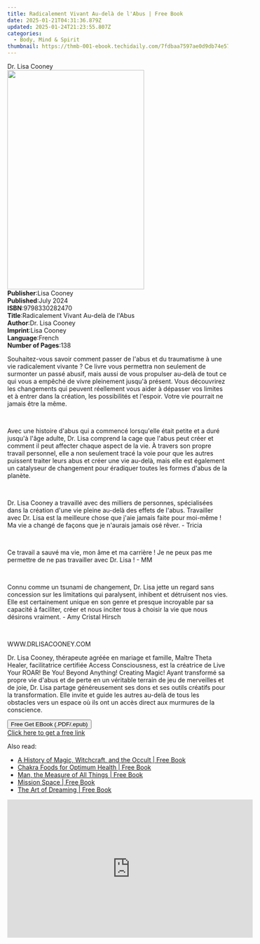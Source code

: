 ```yaml
---
title: Radicalement Vivant Au-delà de l'Abus | Free Book
date: 2025-01-21T04:31:36.879Z
updated: 2025-01-24T21:23:55.807Z
categories:
  - Body, Mind & Spirit
thumbnail: https://thmb-001-ebook.techidaily.com/7fdbaa7597ae0d9db74e57ab240b811d4eb7c142936172bc5555d4a5124675a1.jpg
---
```

<main id="book-container">
  <div class="flex flex-col">
    <div class="book-brief flex-1 py-6 px-4 sm:p-6 md:py-10 md:px-8">
      <!-- brief-->
      <div class="book-brief-main">Dr. Lisa Cooney</div>
    </div>
    <div
      class="book-meta-info flex-1 grid gap-4 col-start-1 col-end-3 row-start-1 sm:mb-6 sm:grid-cols-4 lg:gap-6 lg:col-start-2 lg:row-end-6 lg:row-span-6 lg:mb-0"
    >
      <div
        class="book-meta-info-left place-content-center mt-4 p-4 text-sm leading-6 col-start-2 col-span-2 dark:text-slate-400"
      >
        <img
          class="w-full h-500 object-cover rounded-lg sm:h-255 sm:col-span-2 lg:col-span-full"
          src="https://img-001-ebook.techidaily.com/119985a41fe41ad0ba4c31b181558581f939dd1fb3a09d8d3824783420fbfe09.jpg"
          alt=""
          width="312"
          height="500"
        />
      </div>
      <div
        class="book-meta-info-right mt-2 col-start-1 row-start-2 col-span-3 self-center"
      >
        <!-- meta data  -->
        <div class="flex flex-col px-4 md:px-8">
          <div class="flex-1">
            <strong>Publisher</strong>:<span class="px-2">Lisa Cooney</span>
          </div>
          <div class="flex-1">
            <strong>Published</strong>:<span class="px-2">July 2024</span>
          </div>
          <div class="flex-1">
            <strong>ISBN</strong>:<span class="px-2">9798330282470</span>
          </div>
          <div class="flex-1">
            <strong>Title</strong>:<span class="px-2"
              >Radicalement Vivant Au-delà de l&#39;Abus</span
            >
          </div>
          <div class="flex-1">
            <strong>Author</strong>:<span class="px-2">Dr. Lisa Cooney</span>
          </div>
          <div class="flex-1">
            <strong>Imprint</strong>:<span class="px-2">Lisa Cooney</span>
          </div>
          <div class="flex-1">
            <strong>Language</strong>:<span class="px-2">French</span>
          </div>
          <div class="flex-1">
            <strong>Number of Pages</strong>:<span class="px-2">138</span>
          </div>
        </div>
      </div>
    </div>
    <div class="book-description flex-1 py-6 px-4 sm:p-6 md:py-10 md:px-8">
      <div class="book-description-main">
        <div accordion-content="" id="description">
          <p>
            Souhaitez-vous savoir comment passer de l'abus et du traumatisme à
            une vie radicalement vivante ? Ce livre vous permettra non seulement
            de surmonter un passé abusif, mais aussi de vous propulser au-delà
            de tout ce qui vous a empêché de vivre pleinement jusqu'à présent.
            Vous découvrirez les changements qui peuvent réellement vous aider à
            dépasser vos limites et à entrer dans la création, les possibilités
            et l'espoir. Votre vie pourrait ne jamais être la même.
          </p>
          <p><br /></p>
          <p>
            Avec une histoire d'abus qui a commencé lorsqu'elle était petite et
            a duré jusqu'à l'âge adulte, Dr. Lisa comprend la cage que l'abus
            peut créer et comment il peut affecter chaque aspect de la vie. À
            travers son propre travail personnel, elle a non seulement tracé la
            voie pour que les autres puissent traiter leurs abus et créer une
            vie au-delà, mais elle est également un catalyseur de changement
            pour éradiquer toutes les formes d'abus de la planète.
          </p>
          <p><br /></p>
          <p>
            Dr. Lisa Cooney a travaillé avec des milliers de personnes,
            spécialisées dans la création d'une vie pleine au-delà des effets de
            l'abus. Travailler avec Dr. Lisa est la meilleure chose que j'aie
            jamais faite pour moi-même ! Ma vie a changé de façons que je
            n'aurais jamais osé rêver. - Tricia
          </p>
          <p><br /></p>
          <p>
            Ce travail a sauvé ma vie, mon âme et ma carrière ! Je ne peux pas
            me permettre de ne pas travailler avec Dr. Lisa ! - MM
          </p>
          <p><br /></p>
          <p>
            Connu comme un tsunami de changement, Dr. Lisa jette un regard sans
            concession sur les limitations qui paralysent, inhibent et
            détruisent nos vies. Elle est certainement unique en son genre et
            presque incroyable par sa capacité à faciliter, créer et nous
            inciter tous à choisir la vie que nous désirons vraiment. - Amy
            Cristal Hirsch
          </p>
          <p><br /></p>
          <p>WWW.DRLISACOONEY.COM</p>
          <p></p>
          <p>
            Dr. Lisa Cooney, thérapeute agréée en mariage et famille, Maître
            Theta Healer, facilitatrice certifiée Access Consciousness, est la
            créatrice de Live Your ROAR! Be You! Beyond Anything! Creating
            Magic! Ayant transformé sa propre vie d'abus et de perte en un
            véritable terrain de jeu de merveilles et de joie, Dr. Lisa partage
            généreusement ses dons et ses outils créatifs pour la
            transformation. Elle invite et guide les autres au-delà de tous les
            obstacles vers un espace où ils ont un accès direct aux murmures de
            la conscience.
          </p>
        </div>
        <div class="accordion-fader"></div>
      </div>
    </div>
    <div class="book-excerpts flex-1 py-6 px-4 sm:p-6 md:py-10 md:px-8"></div>
    <div
      class="book-about-author flex-1 py-6 px-4 sm:p-6 md:py-10 md:px-8"
    ></div>
    <div class="book-free-get flex-1 py-6 px-4 sm:p-6 md:py-10 md:px-8">
      <button
        id="btn-free-get"
        class="bg-blue-500 hover:bg-blue-700 text-white font-bold py-2 px-4 rounded"
      >
        Free Get EBook (.PDF/.epub)
      </button>
      <div id="countdown-display" class="px-2 text-lg mt-2"></div>
      <a
        id="free-link"
        class="hidden bg-blue-500 hover:bg-blue-700 text-white font-bold py-2 px-4 rounded"
        href="https://www.ebooks.com/en-us/book/211413228/radicalement-vivant-au-del-de-l-abus/dr-lisa-cooney/"
        target="_blank"
        >Click here to get a free link</a
      >
    </div>
    <script>
      let countdownTime = 0;
      let countdownInterval = null;
      document
        .getElementById('btn-free-get')
        .addEventListener('click', startCountdown);
      function startCountdown() {
        countdownTime = new Date().getTime() + 60000 * 3;
        countdownInterval = setInterval(updateCountdown, 1000);
        document.getElementById('btn-free-get').disabled = true;
        document
          .getElementById('btn-free-get')
          .classList.add('bg-gray-500', 'cursor-not-allowed');
      }
      function updateCountdown() {
        let currentTime = new Date().getTime();
        let timeLeft = countdownTime - currentTime;
        let secondsLeft = Math.floor(timeLeft / 1000);
        document.getElementById('countdown-display').innerHTML =
          `Remaining time: ${secondsLeft} seconds.`;
        if (secondsLeft <= 0) {
          clearInterval(countdownInterval);
          document.getElementById('btn-free-get').classList.add('hidden');
          document.getElementById('free-link').classList.remove('hidden');
          document.getElementById('countdown-display').innerHTML = '';
        }
      }
    </script>
  </div>
</main>

<ins class="adsbygoogle"
      style="display:block"
      data-ad-client="ca-pub-7571918770474297"
      data-ad-slot="8358498916"
      data-ad-format="auto"
      data-full-width-responsive="true"></ins>
    

<span class="atpl-alsoreadstyle">Also read:</span>
<div><ul>
<li><a href="https://novels-ebooks.techidaily.com/210027112-9780744033427-a-history-of-magic-witchcraft-and-the-occult/"><u>A History of Magic, Witchcraft, and the Occult | Free Book</u></a></li>
<li><a href="https://novels-ebooks.techidaily.com/210026299-9781609250652-chakra-foods-for-optimum-health/"><u>Chakra Foods for Optimum Health | Free Book</u></a></li>
<li><a href="https://novels-ebooks.techidaily.com/210026281-9780835631877-man-the-measure-of-all-things/"><u>Man, the Measure of All Things | Free Book</u></a></li>
<li><a href="https://novels-ebooks.techidaily.com/210025905-9789198578522-mission-space/"><u>Mission Space | Free Book</u></a></li>
<li><a href="https://novels-ebooks.techidaily.com/210026302-9781609253325-the-art-of-dreaming/"><u>The Art of Dreaming | Free Book</u></a></li>
</ul></div>

<!-- affiliate ads begin -->
<iframe width="560" height="315" src="https://www.youtube.com/embed/cKRBWf1EDZo?si=CTNd4q450biit4eM" title="YouTube video player" frameborder="0" allow="accelerometer; autoplay; clipboard-write; encrypted-media; gyroscope; picture-in-picture; web-share" referrerpolicy="strict-origin-when-cross-origin" allowfullscreen></iframe>
<!-- affiliate ads end -->

